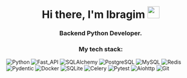 <h1 align="center">Hi there, I'm Ibragim
<img src="https://github.com/blackcater/blackcater/raw/main/images/Hi.gif" height="32"/></h1>
<h3 align="center">Backend Python Developer.</h3>

<h3 align="center">My tech stack: </h3>

![Python](https://img.shields.io/badge/Python-3776AB.svg?style=for-the-badge&logo=python&logoColor=white)
![Fast_API](https://img.shields.io/badge/Fast_API-009688.svg?style=for-the-badge&logo=fastapi&logoColor=white)
![SQLAlchemy](https://img.shields.io/badge/SQLAlchemy-D71F00.svg?style=for-the-badge&logo=sqlalchemy&logoColor=white)
![PostgreSQL](https://img.shields.io/badge/PostgreSQL-4169E1.svg?style=for-the-badge&logo=postgresql&logoColor=white)
![MySQL](https://img.shields.io/badge/MySQL-4479A1.svg?style=for-the-badge&logo=mysql&logoColor=white)
![Redis](https://img.shields.io/badge/Redis-DC382D.svg?style=for-the-badge&logo=redis&logoColor=white)
![Pydentic](https://img.shields.io/badge/Pydentic-E92063.svg?style=for-the-badge&logo=pydantic&logoColor=white)
![Docker](https://img.shields.io/badge/Docker-2496ED.svg?style=for-the-badge&logo=docker&logoColor=white)
![SQLite](https://img.shields.io/badge/SQLite-003B57.svg?style=for-the-badge&logo=sqlite&logoColor=white)
![Celery](https://img.shields.io/badge/Celery-37814A.svg?style=for-the-badge&logo=Celery&logoColor=white)
![Pytest](https://img.shields.io/badge/Pytest-0A9EDC.svg?style=for-the-badge&logo=pytest&logoColor=white)
![Aiohttp](https://img.shields.io/badge/aiohttp-2C5BB4.svg?style=for-the-badge&logo=aiohttp&logoColor=white)
![Git](https://img.shields.io/badge/Git-F05032.svg?style=for-the-badge&logo=git&logoColor=white)

